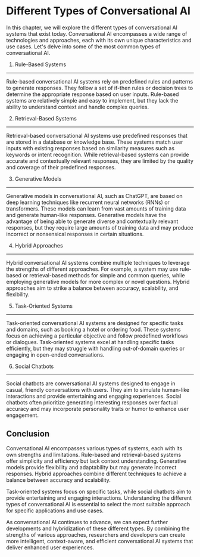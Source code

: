 Different Types of Conversational AI
=============================================

In this chapter, we will explore the different types of conversational AI systems that exist today. Conversational AI encompasses a wide range of technologies and approaches, each with its own unique characteristics and use cases. Let's delve into some of the most common types of conversational AI.

1. Rule-Based Systems
---------------------

Rule-based conversational AI systems rely on predefined rules and patterns to generate responses. They follow a set of if-then rules or decision trees to determine the appropriate response based on user inputs. Rule-based systems are relatively simple and easy to implement, but they lack the ability to understand context and handle complex queries.

2. Retrieval-Based Systems
--------------------------

Retrieval-based conversational AI systems use predefined responses that are stored in a database or knowledge base. These systems match user inputs with existing responses based on similarity measures such as keywords or intent recognition. While retrieval-based systems can provide accurate and contextually relevant responses, they are limited by the quality and coverage of their predefined responses.

3. Generative Models
--------------------

Generative models in conversational AI, such as ChatGPT, are based on deep learning techniques like recurrent neural networks (RNNs) or transformers. These models can learn from vast amounts of training data and generate human-like responses. Generative models have the advantage of being able to generate diverse and contextually relevant responses, but they require large amounts of training data and may produce incorrect or nonsensical responses in certain situations.

4. Hybrid Approaches
--------------------

Hybrid conversational AI systems combine multiple techniques to leverage the strengths of different approaches. For example, a system may use rule-based or retrieval-based methods for simple and common queries, while employing generative models for more complex or novel questions. Hybrid approaches aim to strike a balance between accuracy, scalability, and flexibility.

5. Task-Oriented Systems
------------------------

Task-oriented conversational AI systems are designed for specific tasks and domains, such as booking a hotel or ordering food. These systems focus on achieving a particular objective and follow predefined workflows or dialogues. Task-oriented systems excel at handling specific tasks efficiently, but they may struggle with handling out-of-domain queries or engaging in open-ended conversations.

6. Social Chatbots
------------------

Social chatbots are conversational AI systems designed to engage in casual, friendly conversations with users. They aim to simulate human-like interactions and provide entertaining and engaging experiences. Social chatbots often prioritize generating interesting responses over factual accuracy and may incorporate personality traits or humor to enhance user engagement.

Conclusion
----------

Conversational AI encompasses various types of systems, each with its own strengths and limitations. Rule-based and retrieval-based systems offer simplicity and efficiency but lack context understanding. Generative models provide flexibility and adaptability but may generate incorrect responses. Hybrid approaches combine different techniques to achieve a balance between accuracy and scalability.

Task-oriented systems focus on specific tasks, while social chatbots aim to provide entertaining and engaging interactions. Understanding the different types of conversational AI is essential to select the most suitable approach for specific applications and use cases.

As conversational AI continues to advance, we can expect further developments and hybridization of these different types. By combining the strengths of various approaches, researchers and developers can create more intelligent, context-aware, and efficient conversational AI systems that deliver enhanced user experiences.
